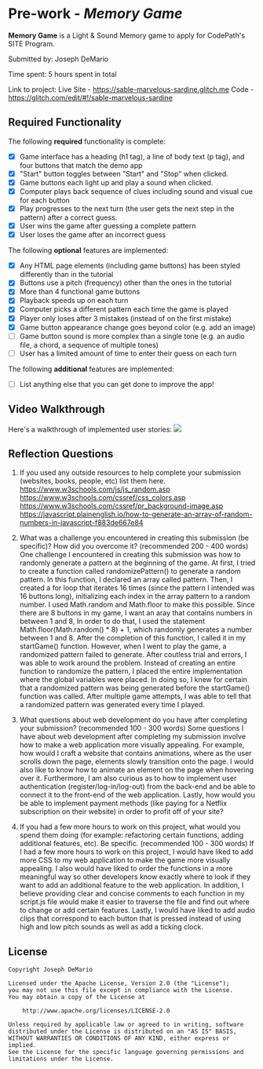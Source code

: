 # Pre-work - *Memory Game*

**Memory Game** is a Light & Sound Memory game to apply for CodePath's SITE Program. 

Submitted by: Joseph DeMario

Time spent: 5 hours spent in total

Link to project: 
Live Site - https://sable-marvelous-sardine.glitch.me 
Code - https://glitch.com/edit/#!/sable-marvelous-sardine

## Required Functionality

The following **required** functionality is complete:

* [X] Game interface has a heading (h1 tag), a line of body text (p tag), and four buttons that match the demo app
* [X] "Start" button toggles between "Start" and "Stop" when clicked. 
* [X] Game buttons each light up and play a sound when clicked. 
* [X] Computer plays back sequence of clues including sound and visual cue for each button
* [X] Play progresses to the next turn (the user gets the next step in the pattern) after a correct guess. 
* [X] User wins the game after guessing a complete pattern
* [X] User loses the game after an incorrect guess

The following **optional** features are implemented:

* [X] Any HTML page elements (including game buttons) has been styled differently than in the tutorial
* [X] Buttons use a pitch (frequency) other than the ones in the tutorial
* [X] More than 4 functional game buttons
* [X] Playback speeds up on each turn
* [X] Computer picks a different pattern each time the game is played
* [X] Player only loses after 3 mistakes (instead of on the first mistake)
* [X] Game button appearance change goes beyond color (e.g. add an image)
* [ ] Game button sound is more complex than a single tone (e.g. an audio file, a chord, a sequence of multiple tones)
* [ ] User has a limited amount of time to enter their guess on each turn

The following **additional** features are implemented:

- [ ] List anything else that you can get done to improve the app!

## Video Walkthrough

Here's a walkthrough of implemented user stories:
![](your-link-here)


## Reflection Questions
1. If you used any outside resources to help complete your submission (websites, books, people, etc) list them here. 
https://www.w3schools.com/js/js_random.asp
https://www.w3schools.com/cssref/css_colors.asp
https://www.w3schools.com/cssref/pr_background-image.asp
https://javascript.plainenglish.io/how-to-generate-an-array-of-random-numbers-in-javascript-f883de667e84

2. What was a challenge you encountered in creating this submission (be specific)? How did you overcome it? (recommended 200 - 400 words) 
One challenge I encountered in creating this submission was how to randomly generate a pattern at the beginning of the game.  At first, I tried to create a function 
called randomizePattern() to generate a random pattern.  In this function, I declared an array called pattern.  Then, I created a for loop that iterates 16 times 
(since the pattern I intended was 16 buttons long), initializing each index in the array pattern to a random number.  I used Math.random and Math.floor to make this 
possible.  Since there are 8 buttons in my game, I want an aray that contains numbers in between 1 and 8,  In order to do that, I used the statement 
Math.floor(Math.random() * 8) + 1, which randomly generates a number between 1 and 8.  After the completion of this function, I called it in my startGame() function.
However, when I went to play the game, a randomized pattern failed to generate.  After coutless trial and errors, I was able to work around the problem.  Instead of 
creating an entire function to randomize the pattern, I placed the entire implementation where the global variables were placed.  In doing so, I knew for certain that
a randomized pattern was being generated before the startGame() function was called.  After multiple game attempts, I was able to tell that a randomized pattern was 
generated every time I played.   

3. What questions about web development do you have after completing your submission? (recommended 100 - 300 words) 
Some questions I have about web development after completing my submission involve how to make a web application more visually appealing.  For example, how would I 
craft a website that contains animations, where as the user scrolls down the page, elements slowly transition onto the page.  I would also like to know how to animate
an element on the page when hovering over it.  Furthermore, I am also curious as to how to implement user authentication (register/log-in/log-out) from the back-end
and be able to connect it to the front-end of the web application.  Lastly, how would you be able to implement payment methods (like paying for a Netflix 
subscription on their website) in order to profit off of your site?

4. If you had a few more hours to work on this project, what would you spend them doing (for example: refactoring certain functions, adding additional features, etc). Be specific. (recommended 100 - 300 words) 
If I had a few more hours to work on this project, I would have liked to add more CSS to my web application to make the game more visually appealing.  I also would 
have liked to order the functions in a more meaningful way so other developers know exactly where to look if they want to add an additional feature to the web 
application.  In addition, I believe providing clear and concise comments to each function in my script.js file would make it easier to traverse the file and find out
where to change or add certain features.  Lastly, I would have liked to add audio clips that correspond to each button that is pressed instead of using high and low 
pitch sounds as well as add a ticking clock.     



## License

    Copyright Joseph DeMario

    Licensed under the Apache License, Version 2.0 (the "License");
    you may not use this file except in compliance with the License.
    You may obtain a copy of the License at

        http://www.apache.org/licenses/LICENSE-2.0

    Unless required by applicable law or agreed to in writing, software
    distributed under the License is distributed on an "AS IS" BASIS,
    WITHOUT WARRANTIES OR CONDITIONS OF ANY KIND, either express or implied.
    See the License for the specific language governing permissions and
    limitations under the License.